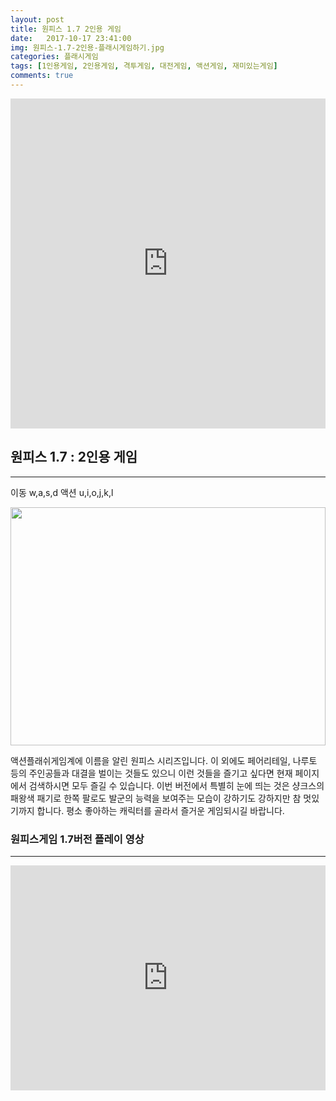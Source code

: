 ```yaml
---
layout: post
title: 원피스 1.7 2인용 게임
date:   2017-10-17 23:41:00
img: 원피스-1.7-2인용-플래시게임하기.jpg
categories: 플래시게임
tags: [1인용게임, 2인용게임, 격투게임, 대전게임, 액션게임, 재미있는게임]
comments: true
---
```



<iframe src="http://sxiao.4399.com/4399swf/upload_swf/ftp14/linxy/20140903/lxy6/main.swf" width="100%" height="528" frameborder="0"></iframe>
<h2>원피스 1.7 : 2인용 게임</h2>

<hr />

이동 w,a,s,d 액션 u,i,o,j,k,l

<img class="alignnone size-mh-magazine-lite-content wp-image-271" src="/images/원피스-1.7-2인용-플래시게임하기.jpg" alt="" width="100%" height="381" />

액션플래쉬게임계에 이름을 알린 원피스 시리즈입니다. 이 외에도 페어리테일, 나루토 등의 주인공들과 대결을 벌이는 것들도 있으니 이런 것들을 즐기고 싶다면 현재 페이지에서 검색하시면 모두 즐길 수 있습니다. 이번 버전에서 특별히 눈에 띄는 것은 샹크스의 패왕색 패기로 한쪽 팔로도 발군의 능력을 보여주는 모습이 강하기도 강하지만 참 멋있기까지 합니다. 평소 좋아하는 캐릭터를 골라서 즐거운 게임되시길 바랍니다.
<h3>원피스게임 1.7버전 플레이 영상</h3>

<hr />

<iframe src="https://www.youtube.com/embed/VpKf5A8-MIg?rel=0" width="100%" height="360" frameborder="0" allowfullscreen="allowfullscreen"></iframe>